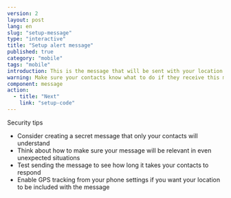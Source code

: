 ```yaml
---
version: 2
layout: post
lang: en
slug: "setup-message"
type: "interactive"
title: "Setup alert message"
published: true
category: "mobile"
tags: "mobile"
introduction: This is the message that will be sent with your location. 
warning: Make sure your contacts know what to do if they receive this message
component: message
action:
  - title: "Next"
    link: "setup-code"
---
```


Security tips

 - Consider creating a secret message that only your contacts will understand 
 - Think about how to make sure your message will be relevant in even unexpected situations
 - Test sending the message to see how long it takes your contacts to respond 
 - Enable GPS tracking from your phone settings if you want your location to be included with the message  

